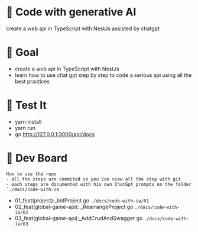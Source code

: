 # 🤖 Code with generative AI
create a web api in TypeScript with NestJs assisted by chatgpt

# 🏁 Goal
- create a web api in TypeScript with NestJs
- learn how to use chat gpt step by step to code a serious api using all the best practices

# 🧪 Test It
- yarn install
- yarn run
- go http://127.0.0.1:3000/api/docs

# 📖 Dev Board

```
How to use the repo
- all the steps are commited so you can view all the step with git
- each steps are documented with his own ChatGpt prompts on the folder `./docs/code-with-ia`
```

- 01_feat(project):_InitProject go `./docs/code-with-ia/01`
- 02_feat(global-game-api): _RearrangeProject go `./docs/code-with-ia/02`
- 03_feat(global-game-api):_AddCrudAndSwagger go `./docs/code-with-ia/03`